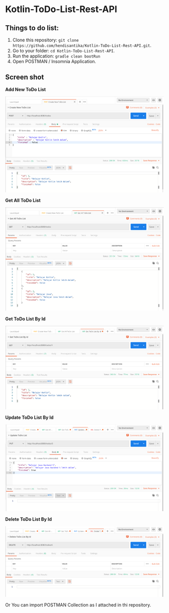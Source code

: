 # Kotlin-ToDo-List-Rest-API

## Things to do list:
1. Clone this repository: `git clone https://github.com/hendisantika/Kotlin-ToDo-List-Rest-API.git`.
2. Go to your folder: `cd Kotlin-ToDo-List-Rest-API`.
3. Run the application: `gradle clean bootRun`
4. Open POSTMAN / Insomnia Application.

## Screen shot
**Add New ToDo List**

![Add New ToDo List](img/add.png "Add New ToDo List")

**Get All ToDo List**

![Get All ToDo List](img/list.png "Get All ToDo List")

**Get ToDo List By Id**

![Get ToDo List By Id](img/filter.png "Get ToDo List By Id")

**Update ToDo List By Id**

![Update ToDo List By Id](img/update.png "Update ToDo List By Id")

**Delete ToDo List By Id**

![Delete ToDo List By Id](img/delete.png "Delete ToDo List By Id")

Or You can import POSTMAN Collection as I attached in thi repository.
